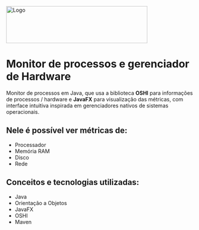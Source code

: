 <img src="https://github.com/user-attachments/assets/e5d216a8-f538-4373-a065-4449fb530631" alt="Logo" width=380px height=100px>

# Monitor de processos e gerenciador de Hardware

Monitor de processos em Java, que usa a biblioteca **OSHI** para informações de 
processos / hardware e **JavaFX** para visualização das métricas, com interface intuitiva 
inspirada em gerenciadores nativos de sistemas operacionais.

## Nele é possível ver métricas de:

- Processador
- Memória RAM
- Disco
- Rede

## Conceitos e tecnologias utilizadas: 

- Java 
- Orientação a Objetos
- JavaFX
- OSHI
- Maven

